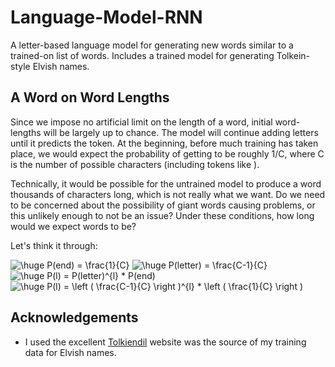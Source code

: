 # Language-Model-RNN

A letter-based language model for generating new words similar to a trained-on list of words. Includes a trained model for generating Tolkein-style Elvish names.

## A Word on Word Lengths

Since we impose no artificial limit on the length of a word, initial word-lengths will be largely up to chance. The model will continue adding letters until it predicts the <EOW> token. At the beginning, before much training has taken place, we would expect the probability of getting <EOW> to be roughly 1/C, where C is the number of possible characters (including tokens like <EOW>). 

Technically, it would be possible for the untrained model to produce a word thousands of characters long, which is not really what we want. Do we need to be concerned about the possibility of giant words causing problems, or this unlikely enough to not be an issue? Under these conditions, how long would we expect words to be? 

Let's think it through:

<!-- P(end) = 1/c -->
<img src="https://latex.codecogs.com/gif.latex?\dpi{50}&space;\huge&space;P(end)&space;=&space;\frac{1}{C}" title="\huge P(end) = \frac{1}{C}" />

<!-- P(letter) = (c - 1)/c -->
<img src="https://latex.codecogs.com/gif.latex?\dpi{50}&space;\huge&space;P(letter)&space;=&space;\frac{C-1}{C}" title="\huge P(letter) = \frac{C-1}{C}" />

<!-- P(l) = P(letter)^l * P(end) -->
<img src="https://latex.codecogs.com/gif.latex?\dpi{50}&space;\huge&space;P(l)&space;=&space;P(letter)^{l}&space;*&space;P(end)" title="\huge P(l) = P(letter)^{l} * P(end)" />

<!-- P(l) = ((c - 1)/c)^l * (1/c) -->
<img src="https://latex.codecogs.com/gif.latex?\dpi{50}&space;\huge&space;P(l)&space;=&space;\left&space;(&space;\frac{C-1}{C}&space;\right&space;)^{l}&space;*&space;\left&space;(&space;\frac{1}{C}&space;\right&space;)" title="\huge P(l) = \left ( \frac{C-1}{C} \right )^{l} * \left ( \frac{1}{C} \right )" />

## Acknowledgements

* I used the excellent [Tolkiendil](http://www.tolkiendil.com/langues/english/i-lam_arth/compound_sindarin_names) website was the source of my training data for Elvish names.